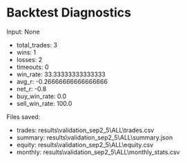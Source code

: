 # Backtest Diagnostics

Input: None

- total_trades: 3
- wins: 1
- losses: 2
- timeouts: 0
- win_rate: 33.33333333333333
- avg_r: -0.26666666666666666
- net_r: -0.8
- buy_win_rate: 0.0
- sell_win_rate: 100.0

Files saved:
- trades: results\validation_sep2_5\ALL\trades.csv
- summary: results\validation_sep2_5\ALL\summary.json
- equity: results\validation_sep2_5\ALL\equity.csv
- monthly: results\validation_sep2_5\ALL\monthly_stats.csv
